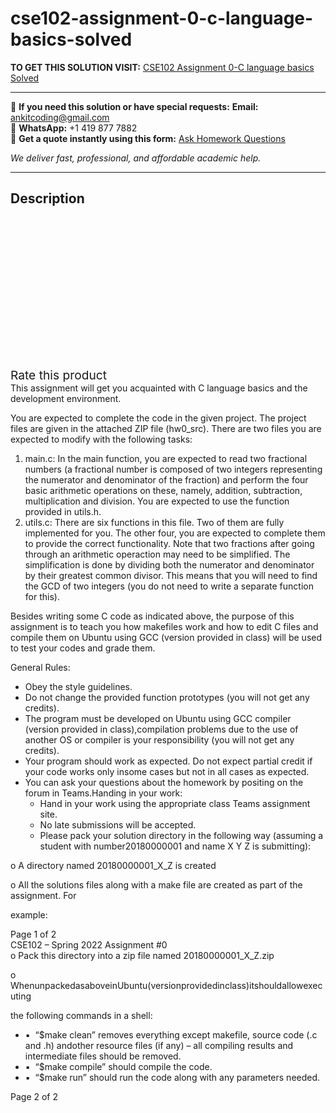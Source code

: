 # cse102-assignment-0-c-language-basics-solved
**TO GET THIS SOLUTION VISIT:** [CSE102 Assignment 0-C language basics Solved](https://www.ankitcodinghub.com/product/cse102-assignment-0-solved/)


---

📩 **If you need this solution or have special requests:** **Email:** ankitcoding@gmail.com  
📱 **WhatsApp:** +1 419 877 7882  
📄 **Get a quote instantly using this form:** [Ask Homework Questions](https://www.ankitcodinghub.com/services/ask-homework-questions/)

*We deliver fast, professional, and affordable academic help.*

---

<h2>Description</h2>



<div class="kk-star-ratings kksr-auto kksr-align-center kksr-valign-top" data-payload="{&quot;align&quot;:&quot;center&quot;,&quot;id&quot;:&quot;101976&quot;,&quot;slug&quot;:&quot;default&quot;,&quot;valign&quot;:&quot;top&quot;,&quot;ignore&quot;:&quot;&quot;,&quot;reference&quot;:&quot;auto&quot;,&quot;class&quot;:&quot;&quot;,&quot;count&quot;:&quot;0&quot;,&quot;legendonly&quot;:&quot;&quot;,&quot;readonly&quot;:&quot;&quot;,&quot;score&quot;:&quot;0&quot;,&quot;starsonly&quot;:&quot;&quot;,&quot;best&quot;:&quot;5&quot;,&quot;gap&quot;:&quot;4&quot;,&quot;greet&quot;:&quot;Rate this product&quot;,&quot;legend&quot;:&quot;0\/5 - (0 votes)&quot;,&quot;size&quot;:&quot;24&quot;,&quot;title&quot;:&quot;CSE102 Assignment 0-C language basics Solved&quot;,&quot;width&quot;:&quot;0&quot;,&quot;_legend&quot;:&quot;{score}\/{best} - ({count} {votes})&quot;,&quot;font_factor&quot;:&quot;1.25&quot;}">

<div class="kksr-stars">

<div class="kksr-stars-inactive">
            <div class="kksr-star" data-star="1" style="padding-right: 4px">


<div class="kksr-icon" style="width: 24px; height: 24px;"></div>
        </div>
            <div class="kksr-star" data-star="2" style="padding-right: 4px">


<div class="kksr-icon" style="width: 24px; height: 24px;"></div>
        </div>
            <div class="kksr-star" data-star="3" style="padding-right: 4px">


<div class="kksr-icon" style="width: 24px; height: 24px;"></div>
        </div>
            <div class="kksr-star" data-star="4" style="padding-right: 4px">


<div class="kksr-icon" style="width: 24px; height: 24px;"></div>
        </div>
            <div class="kksr-star" data-star="5" style="padding-right: 4px">


<div class="kksr-icon" style="width: 24px; height: 24px;"></div>
        </div>
    </div>

<div class="kksr-stars-active" style="width: 0px;">
            <div class="kksr-star" style="padding-right: 4px">


<div class="kksr-icon" style="width: 24px; height: 24px;"></div>
        </div>
            <div class="kksr-star" style="padding-right: 4px">


<div class="kksr-icon" style="width: 24px; height: 24px;"></div>
        </div>
            <div class="kksr-star" style="padding-right: 4px">


<div class="kksr-icon" style="width: 24px; height: 24px;"></div>
        </div>
            <div class="kksr-star" style="padding-right: 4px">


<div class="kksr-icon" style="width: 24px; height: 24px;"></div>
        </div>
            <div class="kksr-star" style="padding-right: 4px">


<div class="kksr-icon" style="width: 24px; height: 24px;"></div>
        </div>
    </div>
</div>


<div class="kksr-legend" style="font-size: 19.2px;">
            <span class="kksr-muted">Rate this product</span>
    </div>
    </div>
<div class="page" title="Page 1">
<div class="layoutArea">
<div class="column">
This assignment will get you acquainted with C language basics and the development environment.

You are expected to complete the code in the given project. The project files are given in the attached ZIP file (hw0_src). There are two files you are expected to modify with the following tasks:

<ol>
<li>main.c: In the main function, you are expected to read two fractional numbers (a fractional number is composed of two integers representing the numerator and denominator of the fraction) and perform the four basic arithmetic operations on these, namely, addition, subtraction, multiplication and division. You are expected to use the function provided in utils.h.</li>
<li>utils.c: There are six functions in this file. Two of them are fully implemented for you. The other four, you are expected to complete them to provide the correct functionality. Note that two fractions after going through an arithmetic operaction may need to be simplified. The simplification is done by dividing both the numerator and denominator by their greatest common divisor. This means that you will need to find the GCD of two integers (you do not need to write a separate function for this).</li>
</ol>
Besides writing some C code as indicated above, the purpose of this assignment is to teach you how makefiles work and how to edit C files and compile them on Ubuntu using GCC (version provided in class) will be used to test your codes and grade them.

General Rules:

<ul>
<li>Obey the style guidelines.</li>
<li>Do not change the provided function prototypes (you will not get any credits).</li>
<li>The program must be developed on Ubuntu using GCC compiler (version provided in class),compilation problems due to the use of another OS or compiler is your responsibility (you will
not get any credits).
</li>
<li>Your program should work as expected. Do not expect partial credit if your code works only insome cases but not in all cases as expected.</li>
<li>You can ask your questions about the homework by positing on the forum in Teams.Handing in your work:
<ul>
<li>Hand in your work using the appropriate class Teams assignment site.</li>
<li>No late submissions will be accepted.</li>
<li>Please pack your solution directory in the following way (assuming a student with number20180000001 and name X Y Z is submitting):</li>
</ul>
</li>
</ul>
o A directory named 20180000001_X_Z is created

o All the solutions files along with a make file are created as part of the assignment. For

example:

</div>
</div>
<div class="layoutArea">
<div class="column">
Page 1 of 2

</div>
</div>
</div>
<div class="page" title="Page 2">
<div class="layoutArea">
<div class="column">
CSE102 – Spring 2022 Assignment #0

</div>
</div>
<div class="layoutArea">
<div class="column">
o Pack this directory into a zip file named 20180000001_X_Z.zip

o WhenunpackedasaboveinUbuntu(versionprovidedinclass)itshouldallowexecuting

the following commands in a shell:

<ul>
<li>▪ &nbsp;“$make clean” removes everything except makefile, source code (.c and .h) andother resource files (if any) – all compiling results and intermediate files should
be removed.
</li>
<li>▪ &nbsp;“$make compile” should compile the code.</li>
<li>▪ &nbsp;“$make run” should run the code along with any parameters needed.</li>
</ul>
</div>
</div>
<div class="layoutArea">
<div class="column">
Page 2 of 2

</div>
</div>
</div>
